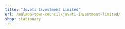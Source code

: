 ```yaml
---
title: "Joveti Investment Limited"
url: /malaba-town-council/joveti-investment-limited/
shop: stationary
---
```

